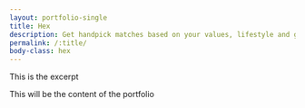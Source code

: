 ```yaml
---
layout: portfolio-single
title: Hex
description: Get handpick matches based on your values, lifestyle and goals.
permalink: /:title/
body-class: hex
---
```



This is the excerpt


This will be the content of the portfolio